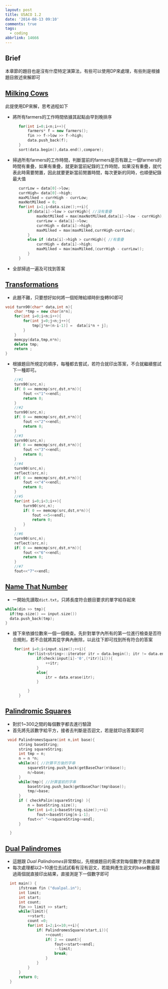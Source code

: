 ```yaml
---
layout: post
title: USACO 1.2
date: '2014-08-13 09:10'
comments: true
tags:
  - coding
abbrlink: 14666
---
```

Brief
-----
本章節的題目也是沒有什麼特定演算法，有些可以使用DP來處理，有些則是根據題目敘述來解即可

<!--more-->


[Milking Cows](http://cerberus.delos.com:790/usacoprob2?a=Gss1EzStiBH&S=milk2)
--------------
此提使用DP來解，思考過程如下
- 將所有farmers的工作時間依據其起點由早到晚排序

``` c++
      for(int i=0;i<n;i++){
          farmers* f = new farmers();
          fin >> f->low >> f->high;
          data.push_back(f);
      }
      sort(data.begin(),data.end(),compare);
```
- 掃過所有farmers的工作時間，判斷當前的farmers是否有跟上一個farmers的時間有重疊，如果有重疊，就更新當前紀錄的工作時間，如果沒有重疊，就代表此時需要閒置，因此就要更新當前閒置時間，每次更新的同時，也順便紀錄最大值

``` c++
      currLow = data[0]->low;
      currHigh= data[0]->high;
      maxMilked = currHigh - currLow;
      maxNotMilked = 0;
      for(int i=1;i<data.size();++i){
          if(data[i]->low > currHigh){ //沒有重疊
              maxNotMilked = max(maxNotMilked,data[i]->low - currHigh);
              currLow = data[i]->low;
              currHigh = data[i]->high;
              maxMilked = max(maxMilked,currHigh-currLow);
          }
          else if (data[i]->high > currHigh){ //有重疊
              currHigh = data[i]->high;
              maxMilked = max(maxMilked,(currHigh - currLow));
          }
      }

```
- 全部掃過一遍及可找到答案

[Transformations](http://cerberus.delos.com:790/usacoprob2?a=Gss1EzStiBH&S=transform)
------------------
- 此題不難，只要想好如何將一個矩陣給順時針旋轉90即可

``` cpp
void turn90(char* data,int n){
    char *tmp = new char[n*n];
    for(int i=0;i<n;i++){
        for(int j=0;j<n;j++){
            tmp[j*n+(n-i-1)] =  data[i*n + j];
        }
    }
    memcpy(data,tmp,n*n);
    delete tmp;
    return ;
}
```
- 根據題目所規定的順序，每種都去嘗試，若符合就印出答案，不合就繼續嘗試下一種即可。

``` cpp
    //#1
    turn90(src,n);
    if( 0 == memcmp(src,dst,n*n)){
        fout <<"1"<<endl;
        return 0;
    }
    //#2
    turn90(src,n);
    if( 0 == memcmp(src,dst,n*n)){
        fout <<"2"<<endl;
        return 0;
    }
    //#3
    turn90(src,n);
    if( 0 == memcmp(src,dst,n*n)){
        fout <<"3"<<endl;
        return 0;
    }
    //#4
    turn90(src,n);
    reflect(src,n);
    if( 0 == memcmp(src,dst,n*n)){
        fout <<"4"<<endl;
        return 0;
    }
    //#5
    for(int i=0;i<3;i++){
        turn90(src,n);
        if( 0 == memcmp(src,dst,n*n)){
            fout <<5<<endl;
            return 0;
        }
    }
    //#6
    turn90(src,n);
    reflect(src,n);
    if( 0 == memcmp(src,dst,n*n)){
        fout <<"6"<<endl;
        return 0;
    }
    //#7
    fout<<"7"<<endl;

```
[Name That Number](http://cerberus.delos.com:790/usacoprob2?a=Gss1EzStiBH&S=namenum)
------------------
- 一開始先讀取`dict.txt`，只將長度符合題目要求的單字給存起來

``` cpp
while(din >> tmp){
  if(tmp.size() == input.size())
  data.push_back(tmp);
}
```
- 接下來依據位數來一個一個檢查。先針對單字內所有的第一位進行檢查是否符合規則，若不合就將其從字典內刪除，以此往下即可找到所有符合的答案
``` cpp
    for(int i=0;i<input.size();++i){
          for(list<string>::iterator itr = data.begin(); itr != data.end() ; ){
              if(check(input[i]-'0',(*itr)[i])){
                  ++itr;
              }
              else{
                  itr = data.erase(itr);
              }

          }
      }
```

[Palindromic Squares](http://cerberus.delos.com:790/usacoprob2?a=Gss1EzStiBH&S=palsquare)
---------------------
- 對於1~300之間的每個數字都去進行驗證
- 首先將先該數字給平方，接者去判斷是否迴文，若是就印出答案即可

```cpp
 void PalindromesSquare(int n,int base){
      string baseString;
      string squareString;
      int tmp = n;
      n = n *n;
      while(n){ //計算平方後的字串
          squareString.push_back(getBaseChar(n%base));
          n/=base;
      }
      while(tmp){ //計算當前的字串
          baseString.push_back(getBaseChar(tmp%base));
          tmp/=base;
      }
      if ( checkPalin(squareString) ){
          n = baseString.size();
          for(int i=0;i<baseString.size();++i)
              fout<<baseString[n-i-1];
          fout<<" "<<squareString<<endl;
      }

  }

```

[Dual Palindromes](http://cerberus.delos.com:790/usacoprob2?a=Gss1EzStiBH&S=dualpal)
-------------------
- 這題跟 *Dual Palindromes*非常類似，先根據題目的需求對每個數字去做處理
- 每次處理都以2~10進位去試試看有沒有迴文，若能夠產生迴文的base數量超過兩個就直接印出結果，直接測是下一個數字即可

``` cpp
  int main() {
      ifstream fin ("dualpal.in");
      int limit;
      int start;
      int count;
      fin >> limit >> start;
      while(limit){
          ++start;
          count =0;
          for(int i=2;i<=10;++i){
              if( PalindromesSquare(start,i)){
                  ++count;
                  if( 2 == count){
                      fout<<start<<endl;
                      --limit;
                      break;
                  }
              }
          }
      }
      return 0;
  }

```
